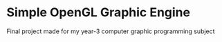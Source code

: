# Simple OpenGL Graphic Engine

Final project made for my year-3 computer graphic programming subject
